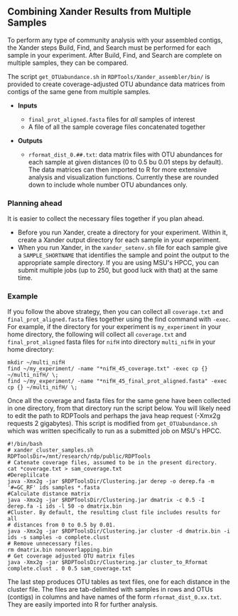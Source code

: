 ## Combining Xander Results from Multiple Samples

To perform any type of community analysis with  your assembled contigs, the Xander steps Build, Find, and Search must be performed for each sample in your experiment. After Build, Find, and Search are complete on multiple samples, they can be compared. 

The script `get_OTUabundance.sh` in `RDPTools/Xander_assembler/bin/` is provided to create coverage-adjusted OTU abundance data matrices from contigs of the same gene from multiple samples. 
* __Inputs__
	* `final_prot_aligned.fasta` files for _all_ samples of interest
	* A file of all the sample coverage files concatenated together
	
* __Outputs__
	* `rformat_dist_0.##.txt`: data matrix files with OTU abundances for each sample at given distances (0 to 0.5 bu 0.01 steps by default). The data matrices can then imported to R for more extensive analysis and visualization functions. Currently these are rounded down to include whole number OTU abundances only.
	
### Planning ahead

It is easier to collect the necessary files together if you plan ahead. 
* Before you run Xander, create a directory for your experiment. Within it, create a Xander output directory for each sample in your experiment. 
* When you run Xander, in the `xander_setenv.sh` file for each sample give a `SAMPLE_SHORTNAME` that identifies the sample and point the output to the appropriate sample directory. If you are using MSU's HPCC, you can submit multiple jobs (up to 250, but good luck with that) at the same time. 

### Example

If you follow the above strategy, then you can collect all `coverage.txt` and `final_prot_aligned.fasta` files together using the find command with `-exec`. For example, if the directory for your experiment is `my_experiment` in your home directory, the following will collect all `coverage.txt` and `final_prot_aligned` fasta files for `nifH` into directory `multi_nifH` in your home directory: 

    mkdir ~/multi_nifH
    find ~/my_experiment/ -name "*nifH_45_coverage.txt" -exec cp {} ~/multi_nifH/ \;
    find ~/my_experiment/ -name "*nifH_45_final_prot_aligned.fasta" -exec cp {} ~/multi_nifH/ \;

Once all the coverage and fasta files for the same gene have been collected in one directory, from that directory run the script below. You will likely need  to edit the path to RDPTools and perhaps the java heap request (-Xmx2g requests 2 gigabytes). This script is modified from `get_OTUabundance.sh` which was written  specifically to run as a submitted job on MSU's HPCC.
    
    #!/bin/bash
	# xander_cluster_samples.sh
	RDPToolsDir=/mnt/research/rdp/public/RDPTools
	# Catenate coverage files, assumed to be in the present directory.
	cat *coverage.txt > sam_coverage.txt
	#Dereplilcate
	java -Xmx2g -jar $RDPToolsDir/Clustering.jar derep -o derep.fa -m '#=GC_RF' ids samples *.fasta
	#Calculate distance matrix
	java -Xmx2g -jar $RDPToolsDir/Clustering.jar dmatrix -c 0.5 -I derep.fa -i ids -l 50 -o dmatrix.bin
	#Cluster. By default, the resulting clust file includes results for all 
	# distances from 0 to 0.5 by 0.01.
	java -Xmx2g -jar $RDPToolsDir/Clustering.jar cluster -d dmatrix.bin -i ids -s samples -o complete.clust
	# Remove unnecessary files.
    rm dmatrix.bin nonoverlapping.bin
	# Get coverage adjusted OTU matrix files
	java -Xmx2g -jar $RDPToolsDir/Clustering.jar cluster_to_Rformat complete.clust . 0 0.5 sam_coverage.txt

The last step produces OTU tables as text files, one for each distance in the cluster file. The files are tab-delimited with samples in rows and OTUs (contigs) in columns and have names of the form `rformat_dist_0.xx.txt`. They are easily imported into R for further analysis. 


 
